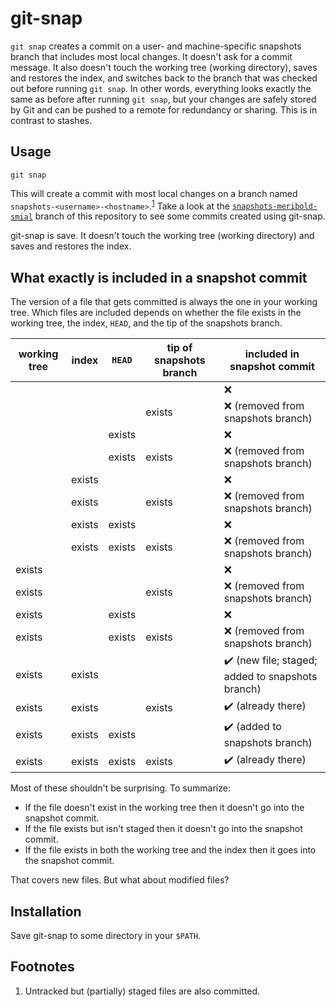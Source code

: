 # git-snap

`git snap` creates a commit on a user- and machine-specific snapshots branch that includes
most local changes.  It doesn't ask for a commit message.  It also doesn't touch the
working tree (working directory), saves and restores the index, and switches back to the
branch that was checked out before running `git snap`.  In other words, everything looks
exactly the same as before after running `git snap`, but your changes are safely stored by
Git and can be pushed to a remote for redundancy or sharing.  This is in contrast to
stashes.

## Usage

    git snap

This will create a commit with most local changes on a branch named
`snapshots-<username>-<hostname>`.<sup>[1](#user-content-footnote-1)</sup>  Take a look at
the [`snapshots-meribold-smial`][3] branch of this repository to see some commits created
using git-snap.

git-snap is save.  It doesn't touch the working tree (working directory) and saves and
restores the index.

## What exactly is included in a snapshot commit

The version of a file that gets committed is always the one in your working tree.  Which
files are included depends on whether the file exists in the working tree, the index,
`HEAD`, and the tip of the snapshots branch.

| working tree | index  | `HEAD` | tip of snapshots branch | included in snapshot commit                                      |
|--------------|--------|--------|-------------------------|------------------------------------------------------------------|
|              |        |        |                         | :x:                                                              |
|              |        |        | exists                  | :x: (removed from snapshots branch)                              |
|              |        | exists |                         | :x:                                                              |
|              |        | exists | exists                  | :x: (removed from snapshots branch)                              |
|              | exists |        |                         | :x:                                                              |
|              | exists |        | exists                  | :x: (removed from snapshots branch)                              |
|              | exists | exists |                         | :x:                                                              |
|              | exists | exists | exists                  | :x: (removed from snapshots branch)                              |
| exists       |        |        |                         | :x:                                                              |
| exists       |        |        | exists                  | :x: (removed from snapshots branch)                              |
| exists       |        | exists |                         | :x:                                                              |
| exists       |        | exists | exists                  | :x: (removed from snapshots branch)                              |
| exists       | exists |        |                         | :heavy_check_mark: (new file; staged; added to snapshots branch) |
| exists       | exists |        | exists                  | :heavy_check_mark: (already there)                               |
| exists       | exists | exists |                         | :heavy_check_mark: (added to snapshots branch)                   |
| exists       | exists | exists | exists                  | :heavy_check_mark: (already there)                               |

Most of these shouldn't be surprising.  To summarize:

*   If the file doesn't exist in the working tree then it doesn't go into the snapshot
    commit.
*   If the file exists but isn't staged then it doesn't go into the snapshot commit.
*   If the file exists in both the working tree and the index then it goes into the
    snapshot commit.

That covers new files.  But what about modified files?

## Installation

Save git-snap to some directory in your `$PATH`.

## Footnotes

<ol>
<li id="footnote-1">
Untracked but (partially) staged files are also committed.
</li>
</ol>

[1]: https://stackoverflow.com/q/6070179
     "Switching branches without touching the working tree?"
[2]: https://git-scm.com/book/en/v2/Git-Tools-Reset-Demystified#_the_index
     "Git Tools - Reset Demystified - Pro Git"
[3]: https://github.com/meribold/git-snap/commits/snapshots-meribold-smial

